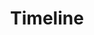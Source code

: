 ---
title: Timeline
heading_title: Upcoming Event
link_heading: /img/in-control/blue-h.png
milestone: 
    - date: 17th Nov 2021
      type: IG Live
      title: Dangerously in Love
      time: 9pm
      image: /img/in-control/schedule/lapor.jpeg
      platform: IG
    - date: 23rd Nov 2021
      type: Podcast
      title: You're In Control Campaign
      time: 9pm
      platform: Podcast
      image: /img/in-control/lapor.mp4
    - date: 29th Nov 2021
      type: Podcast
      title: Parents selalu betul ke?
      time: 9pm
      platform: Podcast
    - date: 1st December 2021
      type: IG Live
      title: What to Know in Making Online Friends
      time: 9pm
      platform: IG
    - date: 7th Dec 2021
      type: Podcast
      title: Kene selalu ikut cakap pasangan ke?
      time: 9pm
      platform: Podcast
    - date: 14th Dec 2021
      type: Podcast
      title: Apa itu "consent"?
      time: 9pm
      platform: Podcast
    - date: 21st Dec 2021
      type: IG Live
      title: Nudes, Threats and Stalking
      time: 9pm
      platform: IG
    - date: 28th December
      type: Podcast
      title: Mengambil balik kuasa
      time: 9pm
      platform: Podcast

    
---